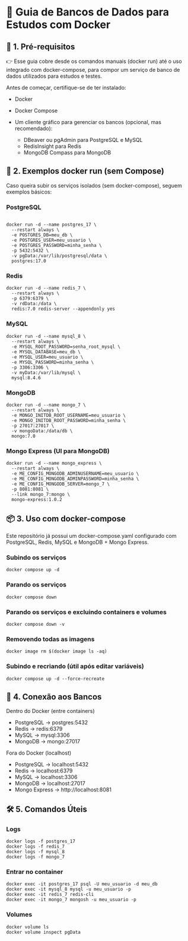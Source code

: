 # 📘 Guia de Bancos de Dados para Estudos com Docker
## 🔧 1. Pré-requisitos

👉 Esse guia cobre desde os comandos manuais (docker run) até o uso integrado com docker-compose, para compor um 
serviço de banco de dados utilizados para estudos e testes.

Antes de começar, certifique-se de ter instalado:

- Docker

- Docker Compose

- Um cliente gráfico para gerenciar os bancos (opcional, mas recomendado):

  - DBeaver ou pgAdmin para PostgreSQL e MySQL
  - RedisInsight para Redis 
  - MongoDB Compass para MongoDB

## 🐳 2. Exemplos docker run (sem Compose)

Caso queira subir os serviços isolados (sem docker-compose), seguem exemplos básicos:
### PostgreSQL
```shell

docker run -d --name postgres_17 \
  --restart always \
  -e POSTGRES_DB=meu_db \
  -e POSTGRES_USER=meu_usuario \
  -e POSTGRES_PASSWORD=minha_senha \
  -p 5432:5432 \
  -v pgData:/var/lib/postgresql/data \
  postgres:17.0
```

### Redis
```shell
docker run -d --name redis_7 \
  --restart always \
  -p 6379:6379 \
  -v rdData:/data \
  redis:7.0 redis-server --appendonly yes
```


### MySQL
```shell
docker run -d --name mysql_8 \
  --restart always \
  -e MYSQL_ROOT_PASSWORD=senha_root_mysql \
  -e MYSQL_DATABASE=meu_db \
  -e MYSQL_USER=meu_usuario \
  -e MYSQL_PASSWORD=minha_senha \
  -p 3306:3306 \
  -v myData:/var/lib/mysql \
  mysql:8.4.6
```


### MongoDB
```shell
docker run -d --name mongo_7 \
  --restart always \
  -e MONGO_INITDB_ROOT_USERNAME=meu_usuario \
  -e MONGO_INITDB_ROOT_PASSWORD=minha_senha \
  -p 27017:27017 \
  -v mongoData:/data/db \
  mongo:7.0
```


### Mongo Express (UI para MongoDB)
```shell
docker run -d --name mongo_express \
  --restart always \
  -e ME_CONFIG_MONGODB_ADMINUSERNAME=meu_usuario \
  -e ME_CONFIG_MONGODB_ADMINPASSWORD=minha_senha \
  -e ME_CONFIG_MONGODB_SERVER=mongo_7 \
  -p 8081:8081 \
  --link mongo_7:mongo \
  mongo-express:1.0.2
```


## 📦 3. Uso com docker-compose

Este repositório já possui um docker-compose.yaml configurado com PostgreSQL, Redis, MySQL e MongoDB + Mongo Express.

### Subindo os serviços
```shell 
docker compose up -d
```

### Parando os serviços
```shell 
docker compose down
```

### Parando os serviços e excluindo containers e volumes
```shell 
docker compose down -v
```

### Removendo todas as imagens
```shell
docker image rm $(docker image ls -aq)
```

### Subindo e recriando (útil após editar variáveis)
```shell
docker compose up -d --force-recreate
```

## 🔌 4. Conexão aos Bancos
Dentro do Docker (entre containers)

- PostgreSQL → postgres:5432
- Redis → redis:6379
- MySQL → mysql:3306
- MongoDB → mongo:27017

Fora do Docker (localhost)

- PostgreSQL → localhost:5432
- Redis → localhost:6379
- MySQL → localhost:3306
- MongoDB → localhost:27017
- Mongo Express → http://localhost:8081

## 🛠️ 5. Comandos Úteis
### Logs
```shell
docker logs -f postgres_17
docker logs -f redis_7
docker logs -f mysql_8
docker logs -f mongo_7
```
### Entrar no container
```shell
docker exec -it postgres_17 psql -U meu_usuario -d meu_db
docker exec -it mysql_8 mysql -u meu_usuario -p
docker exec -it redis_7 redis-cli
docker exec -it mongo_7 mongosh -u meu_usuario -p
```
### Volumes
```shell
docker volume ls
docker volume inspect pgData
```
